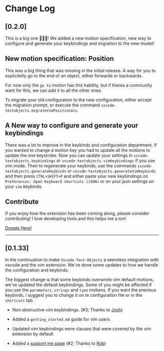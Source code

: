 # Change Log

## [0.2.0]

This is a big one 🎊🎊🎊! We added a new motion specification, new way to configure and generate your keybindings and migration to the new model!

## New motion specification: Position

This was a big thing that was missing in the initial release. A way for you to explicitelly go to the end of an object, either forwards or backwards.

For now only the `go to` motion has this hability, but if theres a community want for this, we can add it to all the other ones.

To migrate your old configuration to the new configuration, either accept the migration prompt, or execute the command `vscode-textobjects.migrateVimPositionals`.

## A New way to configure and generate your keybindings

There was a lot to improve in the keybinds and configuration department. If you wanted to change a motion key you had to update all the motions to update the one keystroke. Now you can update your settings in `vscode-textobjects.keybindings` or `vscode-textobjects.vimKeybindings` if you use vim mode. Then to regenerate your keybinds, use the commands `vscode-textobjects.generateKeybinds` or `vscode-textobjects.generateVimKeybinds` and then press `CTRL+SHIFT+P` and either paste your new keybindings on `Preferences: Open Keyboard shortcuts (JSON)` or on your json settings on your `vim` keybinds.

## Contribute

If you enjoy how the extension has been coming along, please consider contributing! I love developing tools and this helps me a ton!

[Donate Here!](https://ko-fi.com/rodrigoscola)

---

## [0.1.33]

In the continuation to make `Vscode-Text-Objects` a seemless integration with vscode and the vim extension. We've done some updates to how we handle the configuration and keybinds.

The biggest change is that some keybinds overwrote vim default motions, we've updated the default keybindings. Some of you might be affected if you use the `parameters`, `strings` and `type` motions. If you want the previous keybinds, i suggest you to change it on te configuration file or in the `shortcuts` tab.

-    Non obstructive vim keybindings. (#3; Thanks to [Josh](https://github.com/JoshPaulie))

-    Added a `getting_started.md` guide for vim users.

-    Updated vim keybindings were clauses that were covered by the vim extension by default

-    Added a [support me page](https://ko-fi.com/rodrigoscola) (#2; Thanks to [Rob](https://github.com/RobPruzan))
